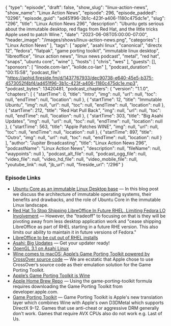 {
  "type": "episode",
  "draft": false,
  "show_slug": "linux-action-news",
  "show_name": "Linux Action News",
  "episode": 296,
  "episode_padded": "0296",
  "episode_guid": "ad451f96-3b1c-423f-a406-1180c475dc1e",
  "slug": "296",
  "title": "Linux Action News 296",
  "description": "Ubuntu gets serious about the immutable desktop, red flags from Red Hat, and the little tricks Apple used to patch Wine.",
  "date": "2023-06-08T05:00:00-07:00",
  "header_image": "/images/shows/linux-action-news.png",
  "categories": [
    "Linux Action News"
  ],
  "tags": [
    "apple",
    "asahi linux",
    "canonical",
    "directx 12",
    "fedora",
    "flatpak",
    "game porting toolkit",
    "immutable linux desktop",
    "libreoffice",
    "linux action news",
    "linux news podcast",
    "metal",
    "red hat",
    "snaps",
    "ubuntu core",
    "wine"
  ],
  "hosts": [
    "chris",
    "wes"
  ],
  "guests": [],
  "sponsors": [
    "linode.com-lan",
    "kolide.co-lan"
  ],
  "podcast_duration": "00:15:58",
  "podcast_file": "https://aphid.fireside.fm/d/1437767933/dec90738-e640-45e5-b375-4573052f4bf4/ad451f96-3b1c-423f-a406-1180c475dc1e.mp3",
  "podcast_bytes": 13420481,
  "podcast_chapters": {
    "version": "1.1.0",
    "chapters": [
      {
        "startTime": 0,
        "title": "Intro",
        "img": null,
        "url": null,
        "toc": null,
        "endTime": null,
        "location": null
      },
      {
        "startTime": 12,
        "title": "Immutable Ubuntu",
        "img": null,
        "url": null,
        "toc": null,
        "endTime": null,
        "location": null
      },
      {
        "startTime": 212,
        "title": "Red Hat Pull Back",
        "img": null,
        "url": null,
        "toc": null,
        "endTime": null,
        "location": null
      },
      {
        "startTime": 303,
        "title": "Big Asahi Updates",
        "img": null,
        "url": null,
        "toc": null,
        "endTime": null,
        "location": null
      },
      {
        "startTime": 563,
        "title": "Apple Patches WINE",
        "img": null,
        "url": null,
        "toc": null,
        "endTime": null,
        "location": null
      },
      {
        "startTime": 897,
        "title": "Outro",
        "img": null,
        "url": null,
        "toc": null,
        "endTime": null,
        "location": null
      }
    ],
    "author": "Jupiter Broadcasting",
    "title": "Linux Action News 296",
    "podcastName": "Linux Action News",
    "description": null,
    "fileName": null,
    "waypoints": null
  },
  "podcast_alt_file": null,
  "podcast_ogg_file": null,
  "video_file": null,
  "video_hd_file": null,
  "video_mobile_file": null,
  "youtube_link": null,
  "jb_url": null,
  "fireside_url": "/296"
}


### Episode Links

  * [Ubuntu Core as an immutable Linux Desktop base](https://ubuntu.com/blog/ubuntu-core-an-immutable-linux-desktop "Ubuntu Core as an immutable Linux Desktop base") — In this blog post we discuss the architecture of immutable operating systems, their benefits and drawbacks, and the role of Ubuntu Core in the immutable Linux landscape. 
  * [Red Hat To Stop Shipping LibreOffice In Future RHEL, Limiting Fedora LO Involvement](https://www.phoronix.com/news/Red-Hat-Less-LibreOffice "Red Hat To Stop Shipping LibreOffice In Future RHEL, Limiting Fedora LO Involvement") — However, the "tradeoff" to focusing on that is they will be pivoting away from less desktop application work and "cease shipping LibreOffice as part of RHEL starting in a future RHE version. This also limits our ability to maintain it in future versions of Fedora." 
  * [LibreOffice to be cut out of RHEL installs](https://www.theregister.com/2023/06/07/red_hat_drops_libreoffice/ "LibreOffice to be cut out of RHEL installs")
  * [Asahi: Big Updates](https://social.treehouse.systems/@AsahiLinux/110497512340479064 "Asahi: Big Updates") — Get your updater ready!
  * [OpenGL 3.1 on Asahi Linux](https://asahilinux.org/2023/06/opengl-3-1-on-asahi-linux/ "OpenGL 3.1 on Asahi Linux")
  * [Wine comes to macOS: Apple’s Game Porting Toolkit powered by CrossOver source code](https://www.codeweavers.com/blog/mjohnson/2023/6/6/wine-comes-to-macos-apple-s-game-porting-toolkit-powered-by-crossover-source-code "Wine comes to macOS: Apple’s Game Porting Toolkit powered by CrossOver source code") — We are ecstatic that Apple chose to use CrossOver’s source code as their emulation solution for the Game Porting Toolkit. 
  * [Apple’s Game Porting Toolkit is Wine](https://www.osnews.com/story/136223/apples-game-porting-toolkit-is-wine/ "Apple’s Game Porting Toolkit is Wine")
  * [Apple Home Brew Repo](https://github.com/apple/homebrew-apple "Apple Home Brew Repo") — Using the game-porting-toolkit formula requires downloading the Game Porting Toolkit from developer.apple.com.
  * [Game Porting Toolkit](https://www.applegamingwiki.com/wiki/Game_Porting_Toolkit "Game Porting Toolkit") — Game Porting Toolkit is Apple's new translation layer which combines Wine with Apple's own D3DMetal which supports DirectX 9-12. Games that use anti-cheat or aggressive DRM generally don't work. Games that require AVX CPUs also do not work e.g. Last of Us. 


